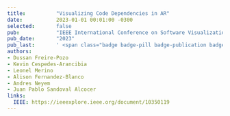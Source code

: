 ```yaml
---
title:          "Visualizing Code Dependencies in AR"
date:           2023-01-01 00:01:00 -0300
selected:       false
pub:            "IEEE International Conference on Software Visualization"
pub_date:       "2023"
pub_last:       ' <span class="badge badge-pill badge-publication badge-primary">VISSOFT</span> <span class="badge badge-pill badge-publication badge-info">Tool/NIER Track</span>'
authors:
- Dussan Freire-Pozo
- Kevin Cespedes-Arancibia
- Leonel Merino
- Alison Fernandez-Blanco
- Andres Neyem
- Juan Pablo Sandoval Alcocer
links:
  IEEE: https://ieeexplore.ieee.org/document/10350119
---
```

